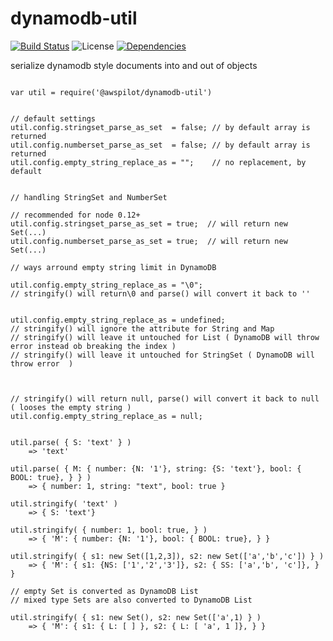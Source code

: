 # dynamodb-util

[![Build Status](https://travis-ci.org/awspilot/dynamodb-util.svg?branch=master)](https://travis-ci.org/awspilot/dynamodb-util) 
![License](https://img.shields.io/github/license/awspilot/dynamodb-util.svg)
[![Dependencies](https://david-dm.org/awspilot/dynamodb-util.svg)](https://david-dm.org/awspilot/dynamodb-util)  

serialize dynamodb style documents into and out of objects



```

var util = require('@awspilot/dynamodb-util')

```



```

// default settings
util.config.stringset_parse_as_set  = false; // by default array is returned
util.config.numberset_parse_as_set  = false; // by default array is returned
util.config.empty_string_replace_as = "";    // no replacement, by default

```




```

// handling StringSet and NumberSet

// recommended for node 0.12+
util.config.stringset_parse_as_set = true;  // will return new Set(...)
util.config.numberset_parse_as_set = true;  // will return new Set(...)

```


```
// ways arround empty string limit in DynamoDB

util.config.empty_string_replace_as = "\0";
// stringify() will return\0 and parse() will convert it back to ''


util.config.empty_string_replace_as = undefined; 
// stringify() will ignore the attribute for String and Map
// stringify() will leave it untouched for List ( DynamoDB will throw error instead ob breaking the index )
// stringify() will leave it untouched for StringSet ( DynamoDB will throw error  )



// stringify() will return null, parse() will convert it back to null ( looses the empty string )
util.config.empty_string_replace_as = null;

```

```

util.parse( { S: 'text' } ) 
	=> 'text'

util.parse( { M: { number: {N: '1'}, string: {S: 'text'}, bool: { BOOL: true}, } } ) 
	=> { number: 1, string: "text", bool: true }

util.stringify( 'text' ) 
	=> { S: 'text'}

util.stringify( { number: 1, bool: true, } ) 
	=> { 'M': { number: {N: '1'}, bool: { BOOL: true}, } }

util.stringify( { s1: new Set([1,2,3]), s2: new Set(['a','b','c']) } ) 
	=> { 'M': { s1: {NS: ['1','2','3']}, s2: { SS: ['a','b', 'c']}, } }

// empty Set is converted as DynamoDB List
// mixed type Sets are also converted to DynamoDB List

util.stringify( { s1: new Set(), s2: new Set(['a',1) } ) 
	=> { 'M': { s1: { L: [ ] }, s2: { L: [ 'a', 1 ]}, } }

```